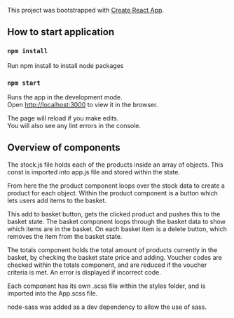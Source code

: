 This project was bootstrapped with [Create React App](https://github.com/facebook/create-react-app).

## How to start application

### `npm install`

Run npm install to install node packages

### `npm start`

Runs the app in the development mode.<br>
Open [http://localhost:3000](http://localhost:3000) to view it in the browser.

The page will reload if you make edits.<br>
You will also see any lint errors in the console.

## Overview of components

The stock.js file holds each of the products inside an array of objects. This const is imported into app.js file and stored within the state.

From here the the product component loops over the stock data to create a product for each object. Within the product component is a button which lets users add items to the basket.

This add to basket button, gets the clicked product and pushes this to the basket state. The basket component loops through the basket data to show which items are in the basket. On each basket item is a delete button, which removes the item from the basket state.

The totals component holds the total amount of products currently in the basket, by checking the basket state price and adding.
Voucher codes are checked within the totals component, and are reduced if the voucher criteria is met. An error is displayed if incorrect code.

Each component has its own .scss file within the styles folder, and is imported into the App.scss file.

node-sass was added as a dev dependency to allow the use of sass.
